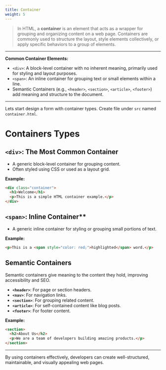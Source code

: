 ```yaml
---
title: Container
weight: 5
---
```


> In HTML, a **container** is an element that acts as a wrapper for grouping and organizing content on a web page. Containers are commonly used to structure the layout, style elements collectively, or apply specific behaviors to a group of elements.

---

**Common Container Elements:**
   - `<div>`: A block-level container with no inherent meaning, primarily used for styling and layout purposes.
   - `<span>`: An inline container for grouping text or small elements within a line.
   - Semantic Containers (e.g., `<header>`, `<section>`, `<article>`, `<footer>`) add meaning and structure to the document.

---


Lets start design a form with container types.
Create file under `src` named `container.html`.

#  Containers Types

## `<div>`: The Most Common Container
- A generic block-level container for grouping content.
- Often styled using CSS or used as a layout grid.

**Example:**
```html
<div class="container">
  <h1>Welcome</h1>
  <p>This is a simple HTML container example.</p>
</div>
```

## `<span>`: Inline Container**
- A generic inline container for styling or grouping small portions of text.

**Example:**
```html
<p>This is a <span style="color: red;">highlighted</span> word.</p>
```

## Semantic Containers
Semantic containers give meaning to the content they hold, improving accessibility and SEO.

- **`<header>`**: For page or section headers.
- **`<nav>`**: For navigation links.
- **`<section>`**: For grouping related content.
- **`<article>`**: For self-contained content like blog posts.
- **`<footer>`**: For footer content.

**Example:**
```html
<section>
  <h2>About Us</h2>
  <p>We are a team of developers building amazing products.</p>
</section>
```

---

By using containers effectively, developers can create well-structured, maintainable, and visually appealing web pages.